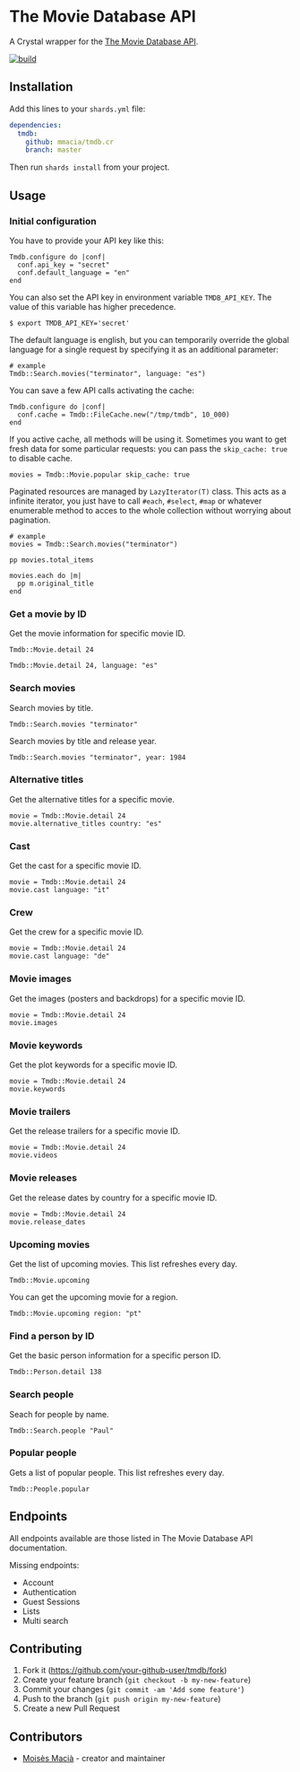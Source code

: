 # The Movie Database API

A Crystal wrapper for the [The Movie Database API](https://developers.themoviedb.org/).

[![build](https://github.com/mmacia/tmdb.cr/actions/workflows/build.yml/badge.svg?branch=master)](https://github.com/mmacia/tmdb.cr/actions/workflows/build.yml)

## Installation

Add this lines to your `shards.yml` file:

```yaml
dependencies:
  tmdb:
    github: mmacia/tmdb.cr
    branch: master
```

Then run `shards install` from your project.

## Usage

### Initial configuration

You have to provide your API key like this:

```crystal
Tmdb.configure do |conf|
  conf.api_key = "secret"
  conf.default_language = "en"
end
```

You can also set the API key in environment variable `TMDB_API_KEY`. The value
of this variable has higher precedence.

```
$ export TMDB_API_KEY='secret'
```

The default language is english, but you can temporarily override the global
language for a single request by specifying it as an additional parameter:

```crystal
# example
Tmdb::Search.movies("terminator", language: "es")
```

You can save a few API calls activating the cache:

```crystal
Tmdb.configure do |conf|
  conf.cache = Tmdb::FileCache.new("/tmp/tmdb", 10_000)
end
```

If you active cache, all methods will be using it. Sometimes you want to get
fresh data for some particular requests: you can pass the `skip_cache: true` to
disable cache.

```crystal
movies = Tmdb::Movie.popular skip_cache: true
```

Paginated resources are managed by `LazyIterator(T)` class. This acts as a
infinite iterator, you just have to call `#each`, `#select`, `#map` or whatever
enumerable method to acces to the whole collection without worrying about
pagination.

```crystal
# example
movies = Tmdb::Search.movies("terminator")

pp movies.total_items

movies.each do |m|
  pp m.original_title
end
```

### Get a movie by ID

Get the movie information for specific movie ID.

```crystal
Tmdb::Movie.detail 24

Tmdb::Movie.detail 24, language: "es"
```

### Search movies

Search movies by title.

```crystal
Tmdb::Search.movies "terminator"
```

Search movies by title and release year.

```crystal
Tmdb::Search.movies "terminator", year: 1984
```

### Alternative titles

Get the alternative titles for a specific movie.

```crystal
movie = Tmdb::Movie.detail 24
movie.alternative_titles country: "es"
```

### Cast

Get the cast for a specific movie ID.

```crystal
movie = Tmdb::Movie.detail 24
movie.cast language: "it"
```

### Crew

Get the crew for a specific movie ID.

```crystal
movie = Tmdb::Movie.detail 24
movie.cast language: "de"
```

### Movie images

Get the images (posters and backdrops) for a specific movie ID.

```crystal
movie = Tmdb::Movie.detail 24
movie.images
```

### Movie keywords

Get the plot keywords for a specific movie ID.

```crystal
movie = Tmdb::Movie.detail 24
movie.keywords
```

### Movie trailers

Get the release trailers for a specific movie ID.

```crystal
movie = Tmdb::Movie.detail 24
movie.videos
```

### Movie releases

Get the release dates by country for a specific movie ID.

```crystal
movie = Tmdb::Movie.detail 24
movie.release_dates
```

### Upcoming movies

Get the list of upcoming movies. This list refreshes every day.

```crystal
Tmdb::Movie.upcoming
```

You can get the upcoming movie for a region.

```crystal
Tmdb::Movie.upcoming region: "pt"
```

### Find a person by ID

Get the basic person information for a specific person ID.

```crystal
Tmdb::Person.detail 138
```

### Search people

Seach for people by name.

```crystal
Tmdb::Search.people "Paul"
```

### Popular people

Gets a list of popular people. This list refreshes every day.

```crystal
Tmdb::People.popular
```

## Endpoints

All endpoints available are those listed in The Movie Database API
documentation.

Missing endpoints:
 * Account
 * Authentication
 * Guest Sessions
 * Lists
 * Multi search


## Contributing

1. Fork it (<https://github.com/your-github-user/tmdb/fork>)
2. Create your feature branch (`git checkout -b my-new-feature`)
3. Commit your changes (`git commit -am 'Add some feature'`)
4. Push to the branch (`git push origin my-new-feature`)
5. Create a new Pull Request

## Contributors

- [Moisès Macià](https://github.com/your-github-user) - creator and maintainer
